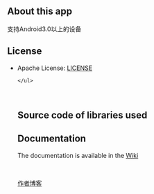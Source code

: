 <h2><a id="user-content-about-this-app" class="anchor" href="#about-this-app" aria-hidden="true"><span class="octicon octicon-link"></span></a>About this app</h2>
支持Android3.0以上的设备
<br />
<h2><a id="user-content-license" class="anchor" href="#license" aria-hidden="true"><span class="octicon octicon-link"></span></a>License</h2>
    <ul>
    <li>Apache License: <a href="https://github.com/Carymax1988/SemicircleMenu/blob/master/LICENSE">LICENSE</a></li>
    
    </ul>
<br />
<h2><a id="user-content-source-code-of-libraries-used" class="anchor" href="#source-code-of-libraries-used" aria-hidden="true"><span class="octicon octicon-link"></span></a>Source code of libraries used</h2>

<h2><a id="user-content-documentation" class="anchor" href="#documentation" aria-hidden="true"><span class="octicon octicon-link"></span></a>Documentation</h2>
<p>The documentation is available in the <a href="https://github.com/Carymax1988/SemicircleMenu/wiki">Wiki</a></p>
<br />
<p><a href="http://liujiaqi.imblog.in">作者博客</a></p>